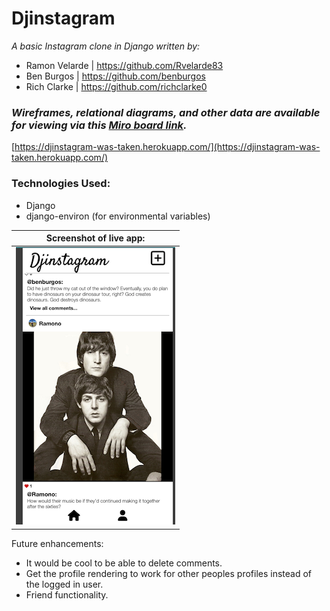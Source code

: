 # Djinstagram

*A basic Instagram clone in Django written by:*

- Ramon Velarde | https://github.com/Rvelarde83
- Ben Burgos | https://github.com/benburgos
- Rich Clarke | https://github.com/richclarke0

### *Wireframes, relational diagrams, and other data are available for viewing via this [Miro board link](https://miro.com/app/board/uXjVOkp0SE4=/?share_link_id=42094080267).*

[https://djinstagram-was-taken.herokuapp.com/](https://djinstagram-was-taken.herokuapp.com/)

### Technologies Used:
- Django
- django-environ (for environmental variables)

|Screenshot of live app:|
|----------|
|![image info](./screenshot.png)|

Future enhancements: 
- It would be cool to be able to delete comments.
- Get the profile rendering to work for other peoples profiles instead of the logged in user.
- Friend functionality.